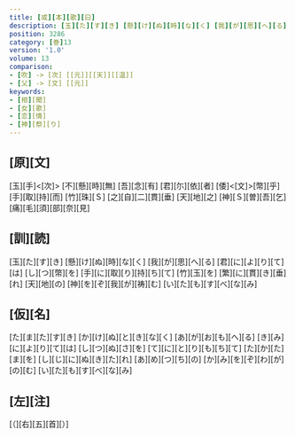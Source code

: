 ```yaml
---
title: [或][本][歌][曰]
description: [玉][た][す][き] [懸][け][ぬ][時][な][く] [我][が][思][へ][る] [君][に][よ][り][て][は] [し][つ][幣][を] [手][に][取][り][持][ち][て] [竹][玉][を] [繁][に][貫][き][垂][れ] [天][地][の] [神][を][ぞ][我][が][祷][む] [い][た][も][す][べ][な][み]
position: 3286
category: [巻]13
version: '1.0'
volume: 13
comparison:
- [吹] -> [次] [[元]][[天]][[温]]
- [父] -> [文] [[元]]
keywords:
- [相][聞]
- [女][歌]
- [恋][情]
- [神][祭][り]
---
```


## [原][文]

[玉][手]<[次]> [不][懸][時][無] [吾][念][有] [君][尓][依][者] [倭]<[文]>[幣][乎] [手][取][持][而] [竹][珠][Ｓ] [之][自][二][貫][垂] [天][地][之] [神][Ｓ][曽][吾][乞] [痛][毛][須][部][奈][見]

## [訓][読]

[玉][た][す][き] [懸][け][ぬ][時][な][く] [我][が][思][へ][る] [君][に][よ][り][て][は] [し][つ][幣][を] [手][に][取][り][持][ち][て] [竹][玉][を] [繁][に][貫][き][垂][れ] [天][地][の] [神][を][ぞ][我][が][祷][む] [い][た][も][す][べ][な][み]

## [仮][名]

[た][ま][た][す][き] [か][け][ぬ][と][き][な][く] [あ][が][お][も][へ][る] [き][み][に][よ][り][て][は] [し][つ][ぬ][さ][を] [て][に][と][り][も][ち][て] [た][か][た][ま][を] [し][じ][に][ぬ][き][た][れ] [あ][め][つ][ち][の] [か][み][を][ぞ][わ][が][の][む] [い][た][も][す][べ][な][み]

## [左][注]

[（][右][五][首][）]
